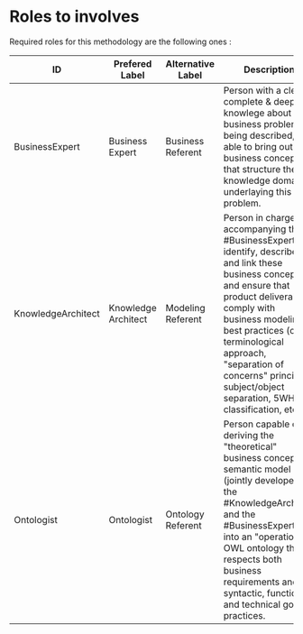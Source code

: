 Roles to involves
==

Required roles for this methodology are the following ones  : 

<table>
    <thead>
        <tr>
            <th>ID</th>
            <th>Prefered Label</th>
            <th>Alternative Label</th>
            <th>Description</th>
            <thComment</th>            
        </tr>
    </thead>
    <tbody>
        <tr>
            <td>BusinessExpert</td>
            <td>Business Expert</td>
            <td>Business Referent</td>
            <td>Person with a clear, complete & deep knowlege about the business problem being described, and able to bring out business concepts that structure the knowledge domain underlaying this problem.</td>
            <td>Produces informations stored in the #Conceptionary</td>
        </tr>
        <tr>
            <td>KnowledgeArchitect</td>
            <td>Knowledge Architect</td>
            <td>Modeling Referent</td>
            <td>Person in charge of accompanying the #BusinessExpert to identify, describe and link these business concepts and ensure that product deliverables comply with business modeling best practices (onto-terminological approach, "separation of concerns" principle, subject/object separation, 5WH classification, etc.).</td>
            <td>Co-produces informations stored in the #Conceptionary</td>
        </tr>
        <tr>
            <td>Ontologist</td>
            <td>Ontologist</td>
            <td>Ontology Referent</td>
            <td>Person capable of deriving the "theoretical" business concepts semantic model (jointly developed by the #KnowledgeArchitect and the #BusinessExpert) into an "operational" OWL ontology that respects both business requirements and syntactic, functional and technical good practices.</td>
            <td>Consumes informations stored in the #Conceptionary</td>
        </tr>
    </tbody>
</table>
